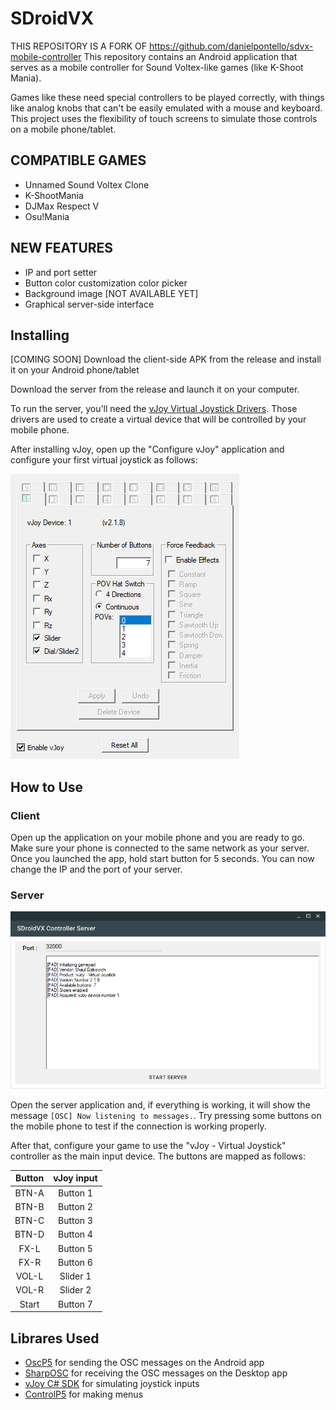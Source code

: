 # SDroidVX
THIS REPOSITORY IS A FORK OF https://github.com/danielpontello/sdvx-mobile-controller
This repository contains an Android application that serves as a mobile controller for Sound Voltex-like games (like K-Shoot Mania).

Games like these need special controllers to be played correctly, with things like analog knobs that can't be easily emulated with a mouse and keyboard. This project uses the flexibility of touch screens to simulate those controls on a mobile phone/tablet.

## COMPATIBLE GAMES
- Unnamed Sound Voltex Clone
- K-ShootMania
- DJMax Respect V
- Osu!Mania

## NEW FEATURES
- IP and port setter
- Button color customization color picker
- Background image [NOT AVAILABLE YET]
- Graphical server-side interface

## Installing
[COMING SOON]
Download the client-side APK from the release and install it on your Android phone/tablet

Download the server from the release and launch it on your computer.

To run the server, you'll need the [vJoy Virtual Joystick Drivers](https://github.com/jshafer817/vJoy). Those drivers are used to create a virtual device that will be controlled by your mobile phone.

After installing vJoy, open up the "Configure vJoy" application and configure your first virtual joystick as follows:

![vJoy settings screen](/docs/vjoy.png?raw=true "VJoy configuration")

## How to Use
### Client

Open up the application on your mobile phone and you are ready to go. Make sure your phone is connected to the same network as your server.
Once you launched the app, hold start button for 5 seconds. You can now change the IP and the port of your server.

### Server

![Server interface](/docs/server_side.png?raw=true "Server Interface")

Open the server application and, if everything is working, it will show the message `[OSC] Now listening to messages.`. Try pressing some buttons on the mobile phone to test if the connection is working properly.

After that, configure your game to use the "vJoy - Virtual Joystick" controller as the main input device. The buttons are mapped as follows:

| Button | vJoy input |
|:------:|:----------:|
| BTN-A  | Button 1   |
| BTN-B  | Button 2   |
| BTN-C  | Button 3   |
| BTN-D  | Button 4   |
| FX-L   | Button 5   |
| FX-R   | Button 6   |
| VOL-L  | Slider 1   |
| VOL-R  | Slider 2   |
| Start  | Button 7   |

## Librares Used

- [OscP5](http://www.sojamo.de/libraries/oscP5/) for sending the OSC messages on the Android app
- [SharpOSC](https://github.com/ValdemarOrn/SharpOSC) for receiving the OSC messages on the Desktop app
- [vJoy C# SDK](https://github.com/shauleiz/vJoy/tree/master/SDK/c%23) for simulating joystick inputs
- [ControlP5](https://github.com/sojamo/controlp5) for making menus
